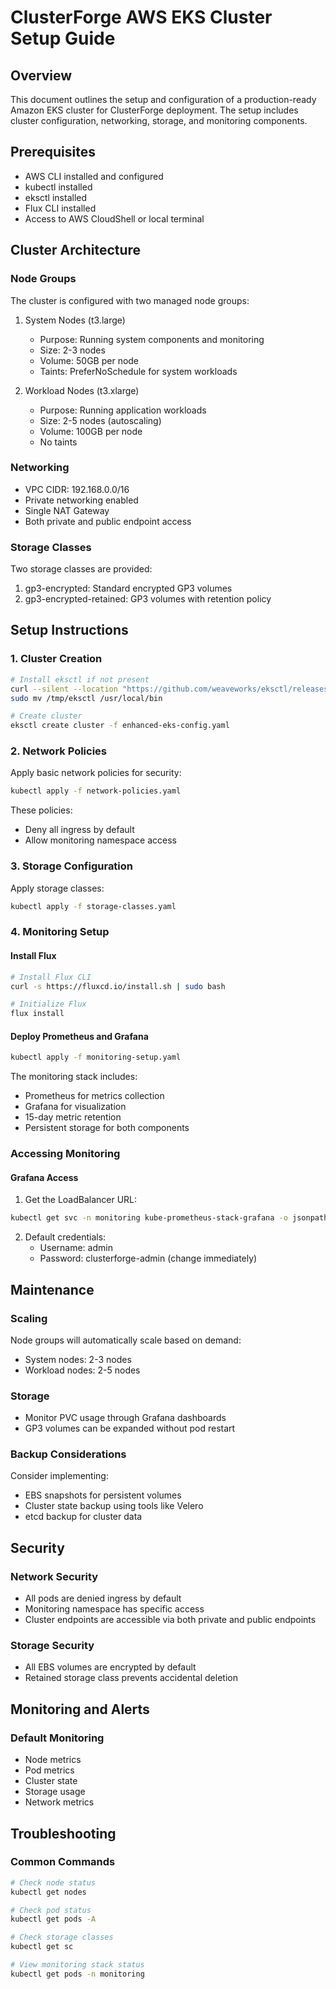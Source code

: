 # ClusterForge AWS EKS Cluster Setup Guide

## Overview
This document outlines the setup and configuration of a production-ready Amazon EKS cluster for ClusterForge deployment. The setup includes cluster configuration, networking, storage, and monitoring components.

## Prerequisites
- AWS CLI installed and configured
- kubectl installed
- eksctl installed
- Flux CLI installed
- Access to AWS CloudShell or local terminal

## Cluster Architecture

### Node Groups
The cluster is configured with two managed node groups:

1. System Nodes (t3.large)
   - Purpose: Running system components and monitoring
   - Size: 2-3 nodes
   - Volume: 50GB per node
   - Taints: PreferNoSchedule for system workloads

2. Workload Nodes (t3.xlarge)
   - Purpose: Running application workloads
   - Size: 2-5 nodes (autoscaling)
   - Volume: 100GB per node
   - No taints

### Networking
- VPC CIDR: 192.168.0.0/16
- Private networking enabled
- Single NAT Gateway
- Both private and public endpoint access

### Storage Classes
Two storage classes are provided:
1. gp3-encrypted: Standard encrypted GP3 volumes
2. gp3-encrypted-retained: GP3 volumes with retention policy

## Setup Instructions

### 1. Cluster Creation
```bash
# Install eksctl if not present
curl --silent --location "https://github.com/weaveworks/eksctl/releases/latest/download/eksctl_$(uname -s)_amd64.tar.gz" | tar xz -C /tmp
sudo mv /tmp/eksctl /usr/local/bin

# Create cluster
eksctl create cluster -f enhanced-eks-config.yaml
```

### 2. Network Policies
Apply basic network policies for security:
```bash
kubectl apply -f network-policies.yaml
```

These policies:
- Deny all ingress by default
- Allow monitoring namespace access

### 3. Storage Configuration
Apply storage classes:
```bash
kubectl apply -f storage-classes.yaml
```

### 4. Monitoring Setup

#### Install Flux
```bash
# Install Flux CLI
curl -s https://fluxcd.io/install.sh | sudo bash

# Initialize Flux
flux install
```

#### Deploy Prometheus and Grafana
```bash
kubectl apply -f monitoring-setup.yaml
```

The monitoring stack includes:
- Prometheus for metrics collection
- Grafana for visualization
- 15-day metric retention
- Persistent storage for both components

### Accessing Monitoring

#### Grafana Access
1. Get the LoadBalancer URL:
```bash
kubectl get svc -n monitoring kube-prometheus-stack-grafana -o jsonpath='{.status.loadBalancer.ingress[0].hostname}'
```

2. Default credentials:
   - Username: admin
   - Password: clusterforge-admin (change immediately)

## Maintenance

### Scaling
Node groups will automatically scale based on demand:
- System nodes: 2-3 nodes
- Workload nodes: 2-5 nodes

### Storage
- Monitor PVC usage through Grafana dashboards
- GP3 volumes can be expanded without pod restart

### Backup Considerations
Consider implementing:
- EBS snapshots for persistent volumes
- Cluster state backup using tools like Velero
- etcd backup for cluster data

## Security

### Network Security
- All pods are denied ingress by default
- Monitoring namespace has specific access
- Cluster endpoints are accessible via both private and public endpoints

### Storage Security
- All EBS volumes are encrypted by default
- Retained storage class prevents accidental deletion

## Monitoring and Alerts

### Default Monitoring
- Node metrics
- Pod metrics
- Cluster state
- Storage usage
- Network metrics

## Troubleshooting

### Common Commands
```bash
# Check node status
kubectl get nodes

# Check pod status
kubectl get pods -A

# Check storage classes
kubectl get sc

# View monitoring stack status
kubectl get pods -n monitoring
```
